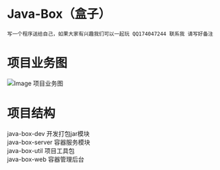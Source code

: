 # Java-Box（盒子）   
    写一个程序送给自己，如果大家有兴趣我们可以一起玩 QQ174047244 联系我 请写好备注
# 项目业务图
 ![Image 项目业务图](https://freenetfile.oss-ap-southeast-1.aliyuncs.com/javaBox%E5%BC%80%E5%8F%91%E6%B5%81%E7%A8%8B%E5%9B%BE.jpg)

# 项目结构
java-box-dev  开发打包jar模块
<br/>
java-box-server 容器服务模块
<br/>
java-box-util 项目工具包
<br/>
java-box-web 容器管理后台